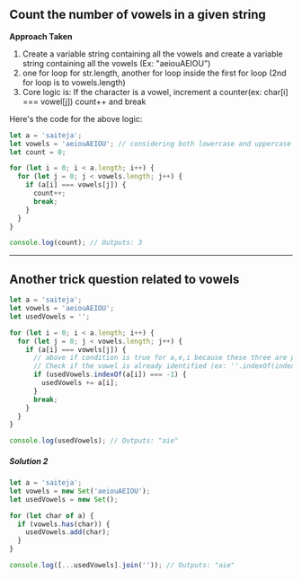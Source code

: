 ## Count the number of vowels in a given string

**Approach Taken**

1. Create a variable string containing all the vowels and create a variable string containing all the vowels (Ex: "aeiouAEIOU")
2. one for loop for str.length, another for loop inside the first for loop (2nd for loop is to vowels.length)
3. Core logic is: If the character is a vowel, increment a counter(ex: char[i] === vowel[j]) count++ and break

Here's the code for the above logic:

```javascript
let a = 'saiteja';
let vowels = 'aeiouAEIOU'; // considering both lowercase and uppercase vowels
let count = 0;

for (let i = 0; i < a.length; i++) {
  for (let j = 0; j < vowels.length; j++) {
    if (a[i] === vowels[j]) {
      count++;
      break;
    }
  }
}

console.log(count); // Outputs: 3
```

---

## Another trick question related to vowels

```js
let a = 'saiteja';
let vowels = 'aeiouAEIOU';
let usedVowels = '';

for (let i = 0; i < a.length; i++) {
  for (let j = 0; j < vowels.length; j++) {
    if (a[i] === vowels[j]) {
      // above if condition is true for a,e,i because these three are part of string saiteja
      // Check if the vowel is already identified (ex: ''.indexOf(indexOfaChar) is not present then usedVowels will store that char)
      if (usedVowels.indexOf(a[i]) === -1) {
        usedVowels += a[i];
      }
      break;
    }
  }
}

console.log(usedVowels); // Outputs: "aie"
```

##### Solution 2

```js
let a = 'saiteja';
let vowels = new Set('aeiouAEIOU');
let usedVowels = new Set();

for (let char of a) {
  if (vowels.has(char)) {
    usedVowels.add(char);
  }
}

console.log([...usedVowels].join('')); // Outputs: "aie"
```
